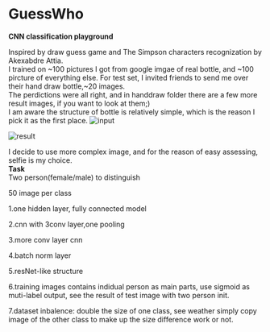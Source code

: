 # GuessWho
**CNN classification playground**

Inspired by draw guess game and The Simpson characters recognization by Akexabdre Attia.<br/>
I trained on ~100 pictures I got from google imgae of real bottle, and ~100 pircture of everything else. For test set, I invited friends to send me over their hand draw bottle,~20 images.<br/>
The perdictions were all right, and in handdraw folder there are a few more result images, if you want to look at them;)<br/>
I am aware the structure of bottle is relatively simple, which is the reason I pick it as the first place.
![input](https://github.com/minibutterbread/guesswho/blob/master/handdraw/IMG_0195.jpg)

![result](https://github.com/minibutterbread/guesswho/blob/master/handdraw/IMG_0196.jpg)



I decide to use more complex image, and for the reason of easy assessing, selfie is my choice.<br/>
**Task**<br/>
Two person(female/male) to distinguish

50 image per class

1.one hidden layer, fully connected model

2.cnn with 3conv layer,one pooling

3.more conv layer cnn

4.batch norm layer

5.resNet-like structure


6.training images contains indidual person as main parts, use sigmoid as muti-label output, see the result of test image with two person init.

7.dataset inbalence: double the size of one class, see weather simply copy image of the other class to make up the size difference work or not.
